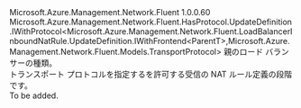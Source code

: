 <Type Name="IWithProtocol&lt;ParentT&gt;" FullName="Microsoft.Azure.Management.Network.Fluent.LoadBalancerInboundNatRule.UpdateDefinition.IWithProtocol&lt;ParentT&gt;">
  <TypeSignature Language="C#" Value="public interface IWithProtocol&lt;ParentT&gt; : Microsoft.Azure.Management.Network.Fluent.HasProtocol.UpdateDefinition.IWithProtocol&lt;Microsoft.Azure.Management.Network.Fluent.LoadBalancerInboundNatRule.UpdateDefinition.IWithFrontend&lt;ParentT&gt;,Microsoft.Azure.Management.Network.Fluent.Models.TransportProtocol&gt;" />
  <TypeSignature Language="ILAsm" Value=".class public interface auto ansi abstract IWithProtocol`1&lt;ParentT&gt; implements class Microsoft.Azure.Management.Network.Fluent.HasProtocol.UpdateDefinition.IWithProtocol`2&lt;class Microsoft.Azure.Management.Network.Fluent.LoadBalancerInboundNatRule.UpdateDefinition.IWithFrontend`1&lt;!ParentT&gt;, class Microsoft.Azure.Management.Network.Fluent.Models.TransportProtocol&gt;" />
  <TypeSignature Language="DocId" Value="T:Microsoft.Azure.Management.Network.Fluent.LoadBalancerInboundNatRule.UpdateDefinition.IWithProtocol`1" />
  <TypeSignature Language="VB.NET" Value="Public Interface IWithProtocol(Of ParentT)&#xA;Implements IWithProtocol(Of IWithFrontend(Of ParentT), TransportProtocol)" />
  <TypeSignature Language="F#" Value="type IWithProtocol&lt;'ParentT&gt; = interface&#xA;    interface IWithProtocol&lt;IWithFrontend&lt;'ParentT&gt;, TransportProtocol&gt;" />
  <AssemblyInfo>
    <AssemblyName>Microsoft.Azure.Management.Network.Fluent</AssemblyName>
    <AssemblyVersion>1.0.0.60</AssemblyVersion>
  </AssemblyInfo>
  <TypeParameters>
    <TypeParameter Name="ParentT" />
  </TypeParameters>
  <Interfaces>
    <Interface>
      <InterfaceName>Microsoft.Azure.Management.Network.Fluent.HasProtocol.UpdateDefinition.IWithProtocol&lt;Microsoft.Azure.Management.Network.Fluent.LoadBalancerInboundNatRule.UpdateDefinition.IWithFrontend&lt;ParentT&gt;,Microsoft.Azure.Management.Network.Fluent.Models.TransportProtocol&gt;</InterfaceName>
    </Interface>
  </Interfaces>
  <Docs>
    <typeparam name="ParentT">親のロード バランサーの種類。</typeparam>
    <summary>
            トランスポート プロトコルを指定するを許可する受信の NAT ルール定義の段階です。
            </summary>
    <remarks>To be added.</remarks>
  </Docs>
  <Members />
</Type>